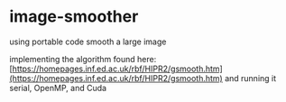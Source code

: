# image-smoother
using portable code smooth a large image

implementing the algorithm found here: [https://homepages.inf.ed.ac.uk/rbf/HIPR2/gsmooth.htm](https://homepages.inf.ed.ac.uk/rbf/HIPR2/gsmooth.htm) and running it serial, OpenMP, and Cuda
